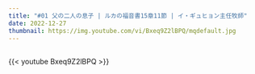 ```yaml
---
title: "#01 父の二人の息子 | ルカの福音書15章11節 | イ・ギュヒョン主任牧師"
date: 2022-12-27
thumbnail: https://img.youtube.com/vi/Bxeq9Z2lBPQ/mqdefault.jpg
---
```


## <!--more-->

{{< youtube Bxeq9Z2lBPQ >}}
